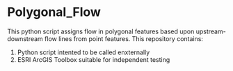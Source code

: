 # Polygonal_Flow

This python script assigns flow in polygonal features based upon upstream-downstream flow lines from point features.  This repository contains:

1. Python script intented to be called enxternally
2. ESRI ArcGIS Toolbox suitable for independent testing

